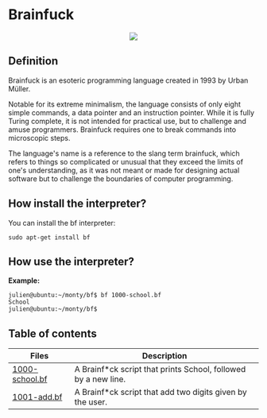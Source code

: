# Brainfuck

<p align="center">
 <img src= "https://onestepcode.com/wp-content/uploads/2020/10/brainfuck_code.png">

## Definition
Brainfuck is an esoteric programming language created in 1993 by Urban Müller.

Notable for its extreme minimalism, the language consists of only eight simple commands, a data pointer and an instruction pointer. While it is fully Turing complete, it is not intended for practical use, but to challenge and amuse programmers. Brainfuck requires one to break commands into microscopic steps.

The language's name is a reference to the slang term brainfuck, which refers to things so complicated or unusual that they exceed the limits of one's understanding, as it was not meant or made for designing actual software but to challenge the boundaries of computer programming.

## How install the interpreter?
You can install the bf interpreter:
```
sudo apt-get install bf
```

## How use the interpreter?
**Example:**
```
julien@ubuntu:~/monty/bf$ bf 1000-school.bf 
School
julien@ubuntu:~/monty/bf$ 
```


## Table of contents
Files | Description
----- | -----------
[1000-school.bf](./1000-school.bf) | A Brainf*ck script that prints School, followed by a new line.
[1001-add.bf](./1001-add.bf) | A Brainf*ck script that add two digits given by the user.

